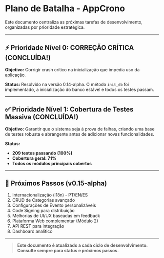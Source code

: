# Plano de Batalha - AppCrono

Este documento centraliza as próximas tarefas de desenvolvimento, organizadas por prioridade estratégica.

---

## ⚡ Prioridade Nível 0: CORREÇÃO CRÍTICA (CONCLUÍDA!)

**Objetivo:** Corrigir crash crítico na inicialização que impedia uso da aplicação.

**Status:** Resolvido na versão 0.14-alpha. O método `init_db` foi implementado, a inicialização do banco estável e todos os testes passam.

---

## ✅ Prioridade Nível 1: Cobertura de Testes Massiva (CONCLUÍDA!)

**Objetivo:** Garantir que o sistema seja à prova de falhas, criando uma base de testes robusta e abrangente antes de adicionar novas funcionalidades.

**Status:**
- **209 testes passando (100%)**
- **Cobertura geral: 71%**
- **Todos os módulos principais cobertos**

---

## 🚧 Próximos Passos (v0.15-alpha)

1. Internacionalização (i18n) - PT/EN/ES
2. CRUD de Categorias avançado
3. Configurações de Evento personalizáveis
4. Code Signing para distribuição
5. Melhorias de UI/UX baseadas em feedback
6. Plataforma Web complementar (Módulo 2)
7. API REST para integração
8. Dashboard analítico

---

> **Este documento é atualizado a cada ciclo de desenvolvimento. Consulte sempre para status e próximos passos.**
